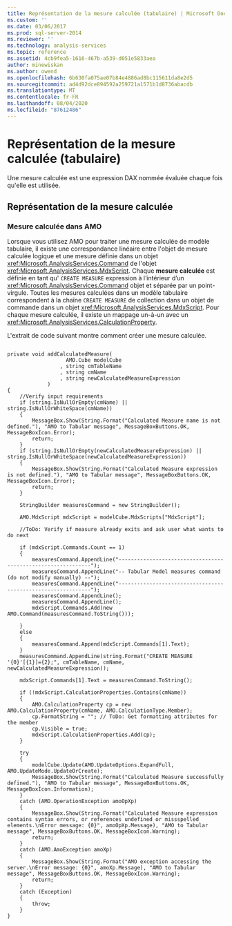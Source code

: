 ```yaml
---
title: Représentation de la mesure calculée (tabulaire) | Microsoft Docs
ms.custom: ''
ms.date: 03/06/2017
ms.prod: sql-server-2014
ms.reviewer: ''
ms.technology: analysis-services
ms.topic: reference
ms.assetid: 4cb9fea5-1616-467b-a539-d051e5833aea
author: minewiskan
ms.author: owend
ms.openlocfilehash: 6b630fa075ae07b84e4886ad8bc115611da8e2d5
ms.sourcegitcommit: ad4d92dce894592a259721a1571b1d8736abacdb
ms.translationtype: MT
ms.contentlocale: fr-FR
ms.lasthandoff: 08/04/2020
ms.locfileid: "87612486"
---
```

# <a name="calculated-measure-representation-tabular"></a>Représentation de la mesure calculée (tabulaire)
  Une mesure calculée est une expression DAX nommée évaluée chaque fois qu'elle est utilisée.  
  
## <a name="calculated-measure-representation"></a>Représentation de la mesure calculée  
  
### <a name="calculated-measure-in-amo"></a>Mesure calculée dans AMO  
 Lorsque vous utilisez AMO pour traiter une mesure calculée de modèle tabulaire, il existe une correspondance linéaire entre l'objet de mesure calculée logique et une mesure définie dans un objet <xref:Microsoft.AnalysisServices.Command> de l'objet <xref:Microsoft.AnalysisServices.MdxScript>. Chaque **mesure calculée** est définie en tant qu' `CREATE MEASURE` expression à l’intérieur d’un <xref:Microsoft.AnalysisServices.Command> objet et séparée par un point-virgule. Toutes les mesures calculées dans un modèle tabulaire correspondent à la chaîne `CREATE MEASURE` de collection dans un objet de commande dans un objet <xref:Microsoft.AnalysisServices.MdxScript>. Pour chaque mesure calculée, il existe un mappage un-à-un avec un <xref:Microsoft.AnalysisServices.CalculationProperty>.  
  
 L'extrait de code suivant montre comment créer une mesure calculée.  
  
```  
  
private void addCalculatedMeasure(  
                   AMO.Cube modelCube  
                 , string cmTableName  
                 , string cmName  
                 , string newCalculatedMeasureExpression  
             )  
{  
    //Verify input requirements  
    if (string.IsNullOrEmpty(cmName) || string.IsNullOrWhiteSpace(cmName))  
    {  
        MessageBox.Show(String.Format("Calculated Measure name is not defined."), "AMO to Tabular message", MessageBoxButtons.OK, MessageBoxIcon.Error);  
        return;  
    }  
    if (string.IsNullOrEmpty(newCalculatedMeasureExpression) || string.IsNullOrWhiteSpace(newCalculatedMeasureExpression))  
    {  
        MessageBox.Show(String.Format("Calculated Measure expression is not defined."), "AMO to Tabular message", MessageBoxButtons.OK, MessageBoxIcon.Error);  
        return;  
    }  
  
    StringBuilder measuresCommand = new StringBuilder();  
  
    AMO.MdxScript mdxScript = modelCube.MdxScripts["MdxScript"];  
  
    //ToDo: Verify if measure already exits and ask user what wants to do next  
  
    if (mdxScript.Commands.Count == 1)  
    {  
        measuresCommand.AppendLine("-------------------------------------------------------------");  
        measuresCommand.AppendLine("-- Tabular Model measures command (do not modify manually) --");  
        measuresCommand.AppendLine("-------------------------------------------------------------");  
        measuresCommand.AppendLine();  
        measuresCommand.AppendLine();  
        mdxScript.Commands.Add(new AMO.Command(measuresCommand.ToString()));  
  
    }  
    else  
    {  
        measuresCommand.Append(mdxScript.Commands[1].Text);  
    }  
    measuresCommand.AppendLine(string.Format("CREATE MEASURE '{0}'[{1}]={2};", cmTableName, cmName, newCalculatedMeasureExpression));  
  
    mdxScript.Commands[1].Text = measuresCommand.ToString();  
  
    if (!mdxScript.CalculationProperties.Contains(cmName))  
    {  
        AMO.CalculationProperty cp = new AMO.CalculationProperty(cmName, AMO.CalculationType.Member);  
        cp.FormatString = ""; // ToDo: Get formatting attributes for the member  
        cp.Visible = true;  
        mdxScript.CalculationProperties.Add(cp);  
    }  
  
    try  
    {  
        modelCube.Update(AMO.UpdateOptions.ExpandFull, AMO.UpdateMode.UpdateOrCreate);  
        MessageBox.Show(String.Format("Calculated Measure successfully defined."), "AMO to Tabular message", MessageBoxButtons.OK, MessageBoxIcon.Information);  
    }  
    catch (AMO.OperationException amoOpXp)  
    {  
        MessageBox.Show(String.Format("Calculated Measure expression contains syntax errors, or references undefined or missspelled elements.\nError message: {0}", amoOpXp.Message), "AMO to Tabular message", MessageBoxButtons.OK, MessageBoxIcon.Warning);  
        return;  
    }  
    catch (AMO.AmoException amoXp)  
    {  
        MessageBox.Show(String.Format("AMO exception accessing the server.\nError message: {0}", amoXp.Message), "AMO to Tabular message", MessageBoxButtons.OK, MessageBoxIcon.Warning);  
        return;  
    }  
    catch (Exception)  
    {  
        throw;  
    }  
}  
  
```  
  
  
